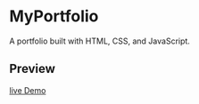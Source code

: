 # MyPortfolio

A portfolio  built with HTML, CSS, and JavaScript.

## Preview

[live Demo](https://ayushsharma567.github.io/MyPortfolio/)
